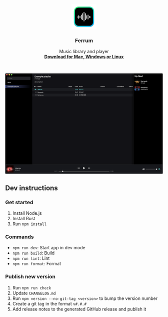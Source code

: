 <div align="center">
	<img src="assets/Logo%201024.png" width="80">
</div>
<h3 align="center">Ferrum</h3>
<p align="center">
	Music library and player
	<br/>
	<a href="https://github.com/probablykasper/ferrum/releases"><b>Download for Mac, Windows or Linux</b></a>
</p>

<br/>

![Screenshot](assets/screenshot.png)

## Dev instructions

### Get started

1. Install Node.js
2. Install Rust
3. Run `npm install`

### Commands
- `npm run dev`: Start app in dev mode
- `npm run build`: Build
- `npm run lint`: Lint
- `npm run format`: Format

### Publish new version
1. Run `npm run check`
2. Update `CHANGELOG.md`
3. Run `npm version --no-git-tag <version>` to bump the version number
4. Create a git tag in the format `v#.#.#`
5. Add release notes to the generated GitHub release and publish it
